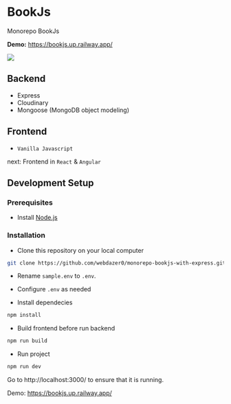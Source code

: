 # BookJs

Monorepo BookJs

**Demo:** https://bookjs.up.railway.app/ 

![](https://github.com/webdazer0/monorepo-bookjs-with-express/blob/master/screenshot.jpg)



## Backend
- Express
- Cloudinary
- Mongoose (MongoDB object modeling)

## Frontend
- `Vanilla Javascript`

next: Frontend in `React` & `Angular`

## Development Setup

### Prerequisites

- Install [Node.js](https://nodejs.org/)


### Installation

- Clone this repository on your local computer
```sh
git clone https://github.com/webdazer0/monorepo-bookjs-with-express.git
```

- Rename `sample.env` to `.env`. 
- Configure `.env` as needed

- Install dependecies
```sh
npm install
```

- Build frontend before run backend
```sh
npm run build
```

- Run project
```sh
npm run dev
```

Go to http://localhost:3000/ to ensure that it is running.

Demo: https://bookjs.up.railway.app/
